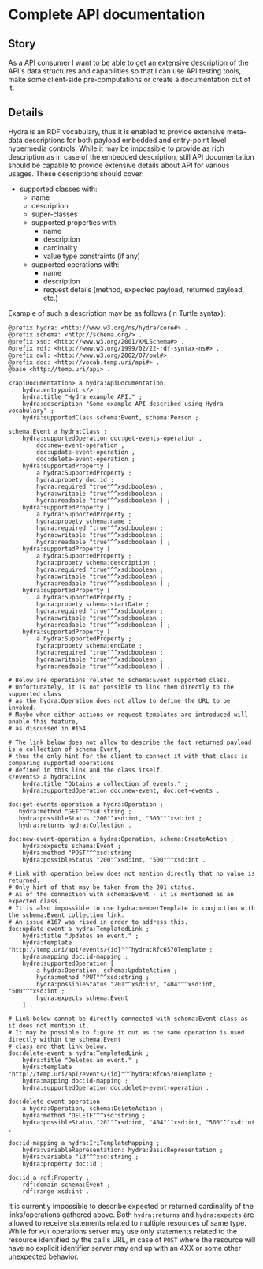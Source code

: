 # Complete API documentation

## Story

As a API consumer
I want to be able to get an extensive description of the API's data structures and capabilities
so that I can use API testing tools, make some client-side pre-computations or create a documentation out of it.

## Details

Hydra is an RDF vocabulary, thus it is enabled to provide extensive meta-data descriptions for both 
payload embedded and entry-point level hypermedia controls. While it may be impossible to provide 
as rich description as in case of the embedded description, still API documentation should be capable 
to provide extensive details about API for various usages. These descriptions should cover:
- supported classes with:
  - name
  - description
  - super-classes
  - supported properties with:
    - name
    - description
    - cardinality
    - value type constraints (if any)
  - supported operations with:
    - name
    - description
    - request details (method, expected payload, returned payload, etc.)

Example of such a description may be as follows (in Turtle syntax):

```turtle
@prefix hydra: <http://www.w3.org/ns/hydra/core#> .
@prefix schema: <http://schema.org/> .
@prefix xsd: <http://www.w3.org/2001/XMLSchema#> .
@prefix rdf: <http://www.w3.org/1999/02/22-rdf-syntax-ns#> .
@prefix owl: <http://www.w3.org/2002/07/owl#> .
@prefix doc: <http://vocab.temp.uri/api#> .
@base <http://temp.uri/api> .

<?apiDocumentation> a hydra:ApiDocumentation;
    hydra:entrypoint </> ;
    hydra:title "Hydra example API." ;
    hydra:description "Some example API described using Hydra vocabulary" ;
    hydra:supportedClass schema:Event, schema:Person ;

schema:Event a hydra:Class ;
    hydra:supportedOperation doc:get-events-operation ,
        doc:new-event-operation ,
        doc:update-event-operation ,
        doc:delete-event-operation ;
    hydra:supportedProperty [
        a hydra:SupportedProperty ;
        hydra:propety doc:id ;
        hydra:required "true"^^xsd:boolean ;
        hydra:writable "true"^^xsd:boolean ;
        hydra:readable "true"^^xsd:boolean ] ;
    hydra:supportedProperty [
        a hydra:SupportedProperty ;
        hydra:propety schema:name ;
        hydra:required "true"^^xsd:boolean ;
        hydra:writable "true"^^xsd:boolean ;
        hydra:readable "true"^^xsd:boolean ] ;
    hydra:supportedProperty [
        a hydra:SupportedProperty ;
        hydra:propety schema:description ;
        hydra:required "true"^^xsd:boolean ;
        hydra:writable "true"^^xsd:boolean ;
        hydra:readable "true"^^xsd:boolean ] ;
    hydra:supportedProperty [
        a hydra:SupportedProperty ;
        hydra:propety schema:startDate ;
        hydra:required "true"^^xsd:boolean ;
        hydra:writable "true"^^xsd:boolean ;
        hydra:readable "true"^^xsd:boolean ] ;
    hydra:supportedProperty [
        a hydra:SupportedProperty ;
        hydra:propety schema:endDate ;
        hydra:required "true"^^xsd:boolean ;
        hydra:writable "true"^^xsd:boolean ;
        hydra:readable "true"^^xsd:boolean ] .

# Below are operations related to schema:Event supported class.
# Unfortunately, it is not possible to link them directly to the supported class
# as the hydra:Operation does not allow to define the URL to be invoked.
# Maybe when either actions or request templates are introduced will enable this feature,
# as discussed in #154.

# The link below does not allow to describe the fact returned payload is a collection of schema:Event,
# thus the only hint for the client to connect it with that class is comparing supported operations 
# defined in this link and the class itself.
</events> a hydra:Link ;
    hydra:title "Obtains a collection of events." ;
    hydra:supportedOperation doc:new-event, doc:get-events .

doc:get-events-operation a hydra:Operation ;
   hydra:method "GET"^^xsd:string ;
   hydra:possibleStatus "200"^xsd:int, "500"^^xsd:int ;
   hydra:returns hydra:Collection .

doc:new-event-operation a hydra:Operation, schema:CreateAction ;
    hydra:expects schema:Event ;
    hydra:method "POST"^^xsd:string
    hydra:possibleStatus "200"^xsd:int, "500"^^xsd:int .

# Link with operation below does not mention directly that no value is returned.
# Only hint of that may be taken from the 201 status.
# As of the connection with schema:Event - it is mentioned as an expected class.
# It is also impossible to use hydra:memberTemplate in conjuction with the schema:Event collection link.
# An issue #167 was rised in order to address this.
doc:update-event a hydra:TemplatedLink ;
    hydra:title "Updates an event." ;
    hydra:template "http://temp.uri/api/events/{id}"^^hydra:Rfc6570Template ;
    hydra:mapping doc:id-mapping ;
    hydra:supportedOperation [
        a hydra:Operation, schema:UpdateAction ;
        hydra:method "PUT"^^xsd:string ;
        hydra:possibleStatus "201"^xsd:int, "404"^^xsd:int, "500"^^xsd:int ;
        hydra:expects schema:Event
    ] .

# Link below cannot be directly connected with schema:Event class as it does not mention it.
# It may be possible to figure it out as the same operation is used directly within the schema:Event 
# class and that link below.
doc:delete-event a hydra:TemplatedLink ;
    hydra:title "Deletes an event." ;
    hydra:template "http://temp.uri/api/events/{id}"^^hydra:Rfc6570Template ;
    hydra:mapping doc:id-mapping ;
    hydra:supportedOperation doc:delete-event-operation .

doc:delete-event-operation
    a hydra:Operation, schema:DeleteAction ;
    hydra:method "DELETE"^^xsd:string ;
    hydra:possibleStatus "201"^xsd:int, "404"^^xsd:int, "500"^^xsd:int .

doc:id-mapping a hydra:IriTemplateMapping ;
    hydra:variableRepresentation: hydra:BasicRepresentation ;
    hydra:variable "id"^^xsd:string ;
    hydra:property doc:id ;

doc:id a rdf:Property ;
    rdf:domain schema:Event ;
    rdf:range xsd:int .
```

It is currently impossible to describe expected or returned cardinality of the links/operations 
gathered above. Both `hydra:returns` and `hydra:expects` are allowed to receive statements related 
to multiple resources of same type. While for `PUT` operations server may use only statements related 
to the resource identified by the call's URL, in case of `POST` where the resource will have no 
explicit identifier server may end up with an 4XX or some other unexpected behavior.